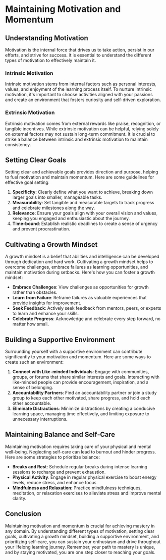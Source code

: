 Maintaining Motivation and Momentum
==============================================


Understanding Motivation
------------------------

Motivation is the internal force that drives us to take action, persist in our efforts, and strive for success. It is essential to understand the different types of motivation to effectively maintain it.

### Intrinsic Motivation

Intrinsic motivation stems from internal factors such as personal interests, values, and enjoyment of the learning process itself. To nurture intrinsic motivation, it's important to choose activities aligned with your passions and create an environment that fosters curiosity and self-driven exploration.

### Extrinsic Motivation

Extrinsic motivation comes from external rewards like praise, recognition, or tangible incentives. While extrinsic motivation can be helpful, relying solely on external factors may not sustain long-term commitment. It is crucial to strike a balance between intrinsic and extrinsic motivation to maintain consistency.

Setting Clear Goals
-------------------

Setting clear and achievable goals provides direction and purpose, helping to fuel motivation and maintain momentum. Here are some guidelines for effective goal setting:

1. **Specificity**: Clearly define what you want to achieve, breaking down larger goals into smaller, manageable tasks.
2. **Measurability**: Set tangible and measurable targets to track progress and celebrate milestones along the way.
3. **Relevance**: Ensure your goals align with your overall vision and values, keeping you engaged and enthusiastic about the journey.
4. **Time-bound**: Establish realistic deadlines to create a sense of urgency and prevent procrastination.

Cultivating a Growth Mindset
----------------------------

A growth mindset is a belief that abilities and intelligence can be developed through dedication and hard work. Cultivating a growth mindset helps to overcome challenges, embrace failures as learning opportunities, and maintain motivation during setbacks. Here's how you can foster a growth mindset:

* **Embrace Challenges**: View challenges as opportunities for growth rather than obstacles.
* **Learn from Failure**: Reframe failures as valuable experiences that provide insights for improvement.
* **Seek Feedback**: Actively seek feedback from mentors, peers, or experts to learn and enhance your skills.
* **Celebrate Progress**: Acknowledge and celebrate every step forward, no matter how small.

Building a Supportive Environment
---------------------------------

Surrounding yourself with a supportive environment can contribute significantly to your motivation and momentum. Here are some ways to create such an environment:

1. **Connect with Like-minded Individuals**: Engage with communities, groups, or forums that share similar interests and goals. Interacting with like-minded people can provide encouragement, inspiration, and a sense of belonging.
2. **Accountability Partners**: Find an accountability partner or join a study group to keep each other motivated, share progress, and hold each other accountable.
3. **Eliminate Distractions**: Minimize distractions by creating a conducive learning space, managing time effectively, and limiting exposure to unnecessary interruptions.

Maintaining Balance and Self-Care
---------------------------------

Maintaining motivation requires taking care of your physical and mental well-being. Neglecting self-care can lead to burnout and hinder progress. Here are some strategies to prioritize balance:

* **Breaks and Rest**: Schedule regular breaks during intense learning sessions to recharge and prevent exhaustion.
* **Physical Activity**: Engage in regular physical exercise to boost energy levels, reduce stress, and enhance focus.
* **Mindfulness and Relaxation**: Practice mindfulness techniques, meditation, or relaxation exercises to alleviate stress and improve mental clarity.

Conclusion
----------

Maintaining motivation and momentum is crucial for achieving mastery in any domain. By understanding different types of motivation, setting clear goals, cultivating a growth mindset, building a supportive environment, and prioritizing self-care, you can sustain your enthusiasm and drive throughout your lifelong learning journey. Remember, your path to mastery is unique, and by staying motivated, you are one step closer to reaching your goals.
